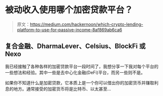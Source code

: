 # 被动收入使用哪个加密贷款平台？

> 原文：<https://medium.com/hackernoon/which-crypto-lending-platform-to-use-for-passive-income-8af869ab6ca6>

## 复合金融、DharmaLever、Celsius、BlockFi 或 Nexo

我已经接触了各种各样的加密贷款平台一段时间了，我想分享一下我对每个平台的一些想法和经验。其中一些是去中心化金融(DeFi)平台，而另一些则不是。

如果你不知道什么是加密贷款，它本质上是一个你可以借出你的加密货币并赚取利息的地方。通常接受的加密货币将是比特币、以太甚至…